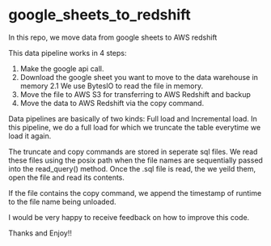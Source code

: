 # google_sheets_to_redshift
In this repo, we move data from google sheets to AWS redshift


This data pipeline works in 4 steps:

1. Make the google api call.
2. Download the google sheet you want to move to the data warehouse in memory
  2.1 We use BytesIO to read the file in memory. 
3. Move the file to AWS S3 for transferring to AWS Redshift and backup
4. Move the data to AWS Redshift via the copy command.

Data pipelines are basically of two kinds: Full load and Incremental load. In this pipeline, we do a full load for which we truncate the table everytime we load it again.

The truncate and copy commands are stored in seperate sql files. We read these files using the posix path when the file names are sequentially passed into the read_query() method. Once the .sql file is read, the we yeild them, open the file and read its contents. 

If the file contains the copy command, we append the timestamp of runtime to the file name being unloaded.

I would be very happy to receive feedback on how to improve this code.

Thanks and Enjoy!!

